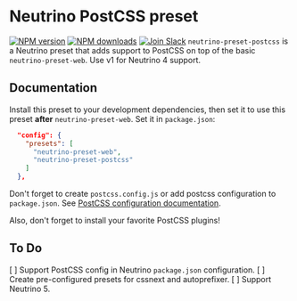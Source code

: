 # Neutrino PostCSS preset
[![NPM version][npm-image]][npm-url] [![NPM downloads][npm-downloads]][npm-url] [![Join Slack][slack-image]][slack-url]
`neutrino-preset-postcss` is a Neutrino preset that adds support to PostCSS on
top of the basic `neutrino-preset-web`. Use v1 for Neutrino 4 support.

## Documentation

Install this preset to your development dependencies, then set it to use this
preset **after** `neutrino-preset-web`. Set it in `package.json`:

```json
  "config": {
    "presets": [
      "neutrino-preset-web",
      "neutrino-preset-postcss"
    ]
  },
```

Don't forget to create `postcss.config.js` or add postcss configuration to
`package.json`. See [PostCSS configuration documentation][postcss-config-docs].

Also, don't forget to install your favorite PostCSS plugins!

## To Do

[ ] Support PostCSS config in Neutrino `package.json` configuration.
[ ] Create pre-configured presets for cssnext and autoprefixer.
[ ] Support Neutrino 5.

[postcss-config-docs]: https://github.com/michael-ciniawsky/postcss-load-config#usage
[npm-image]: https://img.shields.io/npm/v/neutrino-preset-postcss.svg
[npm-downloads]: https://img.shields.io/npm/dt/neutrino-preset-postcss.svg
[npm-url]: https://npmjs.org/package/neutrino-preset-postcss
[slack-image]: https://neutrino-slack.herokuapp.com/badge.svg
[slack-url]: https://neutrino-slack.herokuapp.com/
